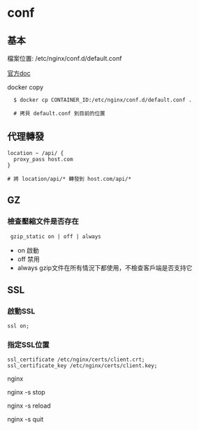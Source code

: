 # conf

## 基本
檔案位置: /etc/nginx/conf.d/default.conf

[官方doc](http://nginx.org/en/docs/)

docker copy
```
  $ docker cp CONTAINER_ID:/etc/nginx/conf.d/default.conf .
  
  # 拷貝 default.conf 到目前的位置
```

## 代理轉發
```
location ~ /api/ {
  proxy_pass host.com
}

# 將 location/api/* 轉發到 host.com/api/*
```

## GZ

### 檢查壓縮文件是否存在
```
 gzip_static on | off | always
```
* on 啟動
* off 禁用
* always gzip文件在所有情況下都使用，不檢查客戶端是否支持它

## SSL
### 啟動SSL
```
ssl on;
```

### 指定SSL位置
```
ssl_certificate /etc/nginx/certs/client.crt;
ssl_certificate_key /etc/nginx/certs/client.key;
```

nginx 

nginx -s stop

nginx -s reload

nginx -s quit


